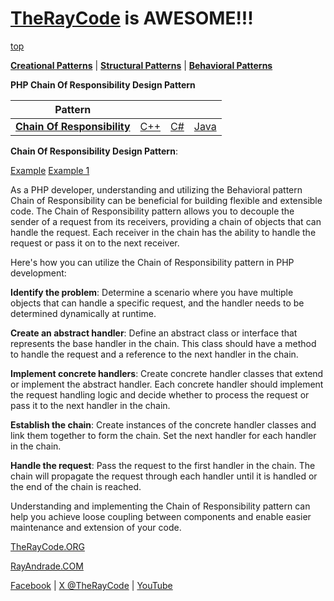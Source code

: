# [TheRayCode](../../../README.md) is AWESOME!!!

[top](../README.md)

**[Creational Patterns](../../Creational/README.md)** | **[Structural Patterns](../../Structural/README.md)** | **[Behavioral Patterns](../README.md)**

**PHP Chain Of Responsibility Design Pattern**

|Pattern|   |   |   |
|---|---|---|---|
| [**Chain Of Responsibility**](README.md) | [C++](../../../Csharp/Behavioral/ChainOfResponsibility/README.md) | [C#](../../../Csharp/Behavioral/ChainOfResponsibility/README.md) | [Java](../../../PHP/Behavioral/ChainOfResponsibility/README.md) |

**Chain Of Responsibility Design Pattern**:

[Example](./Show/README.md) [Example 1](./COR1/README.md)

As a PHP developer, understanding and utilizing the Behavioral pattern Chain of Responsibility can be beneficial for building flexible and extensible code. 
The Chain of Responsibility pattern allows you to decouple the sender of a request from its receivers, providing a chain of objects that can handle the request. 
Each receiver in the chain has the ability to handle the request or pass it on to the next receiver.

Here's how you can utilize the Chain of Responsibility pattern in PHP development:

**Identify the problem**: Determine a scenario where you have multiple objects that can handle a specific request, and the handler needs to be determined dynamically at runtime.

**Create an abstract handler**: Define an abstract class or interface that represents the base handler in the chain. 
This class should have a method to handle the request and a reference to the next handler in the chain.

**Implement concrete handlers**: Create concrete handler classes that extend or implement the abstract handler. 
Each concrete handler should implement the request handling logic and decide whether to process the request or pass it to the next handler in the chain.

**Establish the chain**: Create instances of the concrete handler classes and link them together to form the chain. 
Set the next handler for each handler in the chain.

**Handle the request**: Pass the request to the first handler in the chain. The chain will propagate the request through each handler until it is handled or the end of the chain is reached.

Understanding and implementing the Chain of Responsibility pattern can help you achieve loose coupling between components and enable easier maintenance and extension of your code.


[TheRayCode.ORG](https://www.TheRayCode.ORG)

[RayAndrade.COM](https://www.RayAndrade.com)

[Facebook](https://www.facebook.com/TheRayCode/) | [X @TheRayCode](https://www.x.com/TheRayCode/) | [YouTube](https://www.youtube.com/TheRayCode/)
